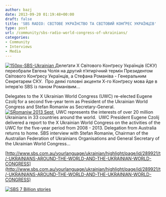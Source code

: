 ```yaml
---
author: bazj
date: 2013-09-20 01:19:48+00:00
draft: false
title: 'SBS RADIO: СВІТОВЕ УКРАЇНСТВО ТА СВІТОВИЙ КОНҐРЕС УКРАЇНЦІВ'
type: post
url: /community/sbs-radio-world-congress-of-ukrainians/
categories:
- Community
- Interviews
- Media
---
```


[![150px-SBS-Ukrainian](http://www.ozeukes.com/wp-content/uploads/2013/04/150px-SBS-Ukrainian.jpg)
](http://www.ozeukes.com/wp-content/uploads/2013/04/150px-SBS-Ukrainian.jpg)Делеґати X Світового Конґресу Українців (СКУ) переобрали Евгена Чолія на другий п’ятирічний термін Президентом Світового Конґресу Українців, а Стефана Романіва - Генеральним Секретарем СКУ.  Про деякі головні акценти Х-го Конґресу мова йде в інтерв’ю SBS із паном Романівим…



Delegates to the X Ukrainian World Congress (UWC) re-elected Eugene Czolij for a second five-year term as President of the Ukrainian World Congress and Stefan Romaniw as Secretary-General. [![SRomaniw 2013 Sept](http://www.ozeukes.com/wp-content/uploads/2013/09/SRomaniw-2013-Sept.jpg)
](http://www.ozeukes.com/wp-content/uploads/2013/09/SRomaniw-2013-Sept.jpg) UWC represents the interests of over 20 million Ukrainians in 33 countries around the world.  UWC President Eugene Czolij delivered a report to the X Ukrainian World Congress on the activities of the UWC for the five-year period from 2008 - 2013. Delegation from Australia returns to home. SBS interview with Stefan Romaniw, Chairman of the Australian Federation of Ukrainians Organisations and General Secretary of the Ukrainian World Congress... 

[http://www.sbs.com.au/yourlanguage/ukrainian/highlight/page/id/289921/t/-UKRAINIANS-AROUND-THE-WORLD-AND-THE-UKRAINIAN-WORLD-CONGRESS](http://www.sbs.com.au/yourlanguage/ukrainian/highlight/page/id/289921/t/-UKRAINIANS-AROUND-THE-WORLD-AND-THE-UKRAINIAN-WORLD-CONGRESS)

[![SBS 7 Billion stories](http://www.ozeukes.com/wp-content/uploads/2013/02/SBS-7-Billion-stories.jpg)
](http://www.sbs.com.au/yourlanguage/ukrainian)
